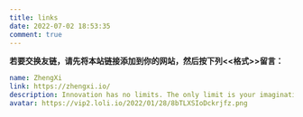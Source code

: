 ```yaml
---
title: links
date: 2022-07-02 18:53:35
comment: true
---
```

**若要交换友链，请先将本站链接添加到你的网站，然后按下列<<格式>>留言：**

```yml
name: ZhengXi	
link: https://zhengxi.io/
description: Innovation has no limits. The only limit is your imagination.
avatar: https://vip2.loli.io/2022/01/28/8bTLXSIoDckrjfz.png
```



